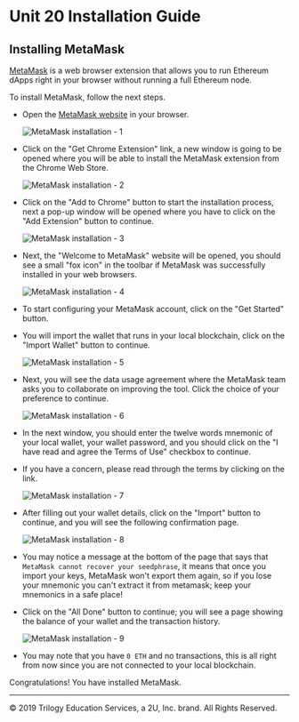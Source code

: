# Unit 20 Installation Guide

## Installing MetaMask

[MetaMask](https://metamask.io/) is a web browser extension that allows you to run Ethereum dApps right in your browser without running a full Ethereum node.

To install MetaMask, follow the next steps.

* Open the [MetaMask website](https://metamask.io/) in your browser.

  ![MetaMask installation - 1](Images/metamask-1.png)

* Click on the "Get Chrome Extension" link, a new window is going to be opened where you will be able to install the MetaMask extension from the Chrome Web Store.

  ![MetaMask installation - 2](Images/metamask-2.png)

* Click on the "Add to Chrome" button to start the installation process, next a pop-up window will be opened where you have to click on the "Add Extension" button to continue.

  ![MetaMask installation - 3](Images/metamask-3.png)

* Next, the "Welcome to MetaMask" website will be opened, you should see a small "fox icon" in the toolbar if MetaMask was successfully installed in your web browsers.

  ![MetaMask installation - 4](Images/metamask-4.png)

* To start configuring your MetaMask account, click on the "Get Started" button.

* You will import the wallet that runs in your local blockchain, click on the "Import Wallet" button to continue.

  ![MetaMask installation - 5](Images/metamask-5.png)

* Next, you will see the data usage agreement where the MetaMask team asks you to collaborate on improving the tool. Click the choice of your preference to continue.

  ![MetaMask installation - 6](Images/metamask-6.png)

* In the next window, you should enter the twelve words mnemonic of your local wallet, your wallet password, and you should click on the "I have read and agree the Terms of Use" checkbox to continue.

* If you have a concern, please read through the terms by clicking on the link.

  ![MetaMask installation - 7](Images/metamask-7.png)

* After filling out your wallet details, click on the "Import" button to continue, and you will see the following confirmation page.

  ![MetaMask installation - 8](Images/metamask-8.png)

* You may notice a message at the bottom of the page that says that `MetaMask cannot recover your seedphrase`, it means that once you import your keys, MetaMask won't export them again, so if you lose your mnemonic you can't extract it from metamask; keep your mnemonics in a safe place!

* Click on the "All Done" button to continue; you will see a page showing the balance of your wallet and the transaction history.

  ![MetaMask installation - 9](Images/metamask-9.png)

* You may note that you have `0 ETH` and no transactions, this is all right from now since you are not connected to your local blockchain.

Congratulations! You have installed MetaMask.

---
© 2019 Trilogy Education Services, a 2U, Inc. brand. All Rights Reserved.
